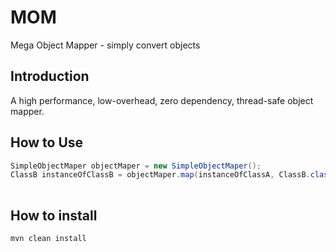 # MOM
Mega Object Mapper - simply convert objects

## Introduction
A high performance, low-overhead, zero dependency, thread-safe object mapper.

## How to Use

```java
SimpleObjectMaper objectMaper = new SimpleObjectMaper();
ClassB instanceOfClassB = objectMaper.map(instanceOfClassA, ClassB.class);
  

```

## How to install

```java
mvn clean install
